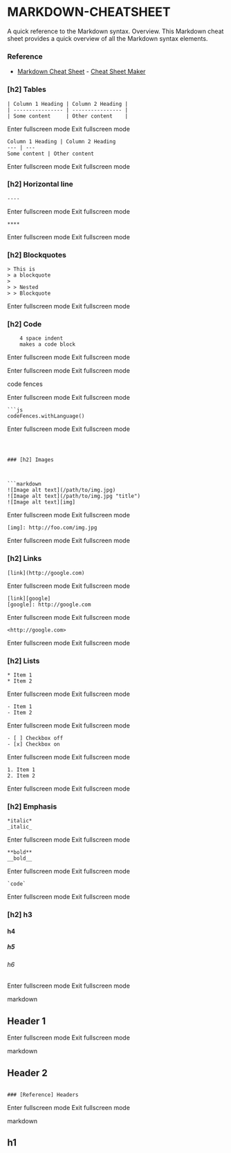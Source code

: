 # MARKDOWN-CHEATSHEET




A quick reference to the Markdown syntax. Overview. This Markdown cheat sheet provides a quick overview of all the Markdown syntax elements.

### [](https://dev.to/sarath_pm/git-cheatsheet-414e#reference)Reference

-   [Markdown Cheat Sheet](https://cheatsheetmaker.com/markdown) - [Cheat Sheet Maker](https://cheatsheetmaker.com/)

### [](https://dev.to/sarath_pm/git-cheatsheet-414e#h2-tables)\[h2\] Tables

```
| Column 1 Heading | Column 2 Heading |
| ---------------- | ---------------- |
| Some content     | Other content    |
```

Enter fullscreen mode Exit fullscreen mode

```
Column 1 Heading | Column 2 Heading
--- | ---
Some content | Other content
```

Enter fullscreen mode Exit fullscreen mode

### [](https://dev.to/sarath_pm/git-cheatsheet-414e#h2-horizontal-line)\[h2\] Horizontal line

```
----
```

Enter fullscreen mode Exit fullscreen mode

```
****
```

Enter fullscreen mode Exit fullscreen mode

### [](https://dev.to/sarath_pm/git-cheatsheet-414e#h2-blockquotes)\[h2\] Blockquotes

```
> This is
> a blockquote
>
> > Nested
> > Blockquote
```

Enter fullscreen mode Exit fullscreen mode

### [](https://dev.to/sarath_pm/git-cheatsheet-414e#h2-code)\[h2\] Code

```
    4 space indent
    makes a code block
```

Enter fullscreen mode Exit fullscreen mode

Enter fullscreen mode Exit fullscreen mode

code fences

Enter fullscreen mode Exit fullscreen mode

````
```js
codeFences.withLanguage()
````

Enter fullscreen mode Exit fullscreen mode

````



### [h2] Images



```markdown
![Image alt text](/path/to/img.jpg)
![Image alt text](/path/to/img.jpg "title")
![Image alt text][img]
````

Enter fullscreen mode Exit fullscreen mode

```
[img]: http://foo.com/img.jpg
```

Enter fullscreen mode Exit fullscreen mode

### [](https://dev.to/sarath_pm/git-cheatsheet-414e#h2-links)\[h2\] Links

```
[link](http://google.com)
```

Enter fullscreen mode Exit fullscreen mode

```
[link][google]
[google]: http://google.com
```

Enter fullscreen mode Exit fullscreen mode

```
<http://google.com>
```

Enter fullscreen mode Exit fullscreen mode

### [](https://dev.to/sarath_pm/git-cheatsheet-414e#h2-lists)\[h2\] Lists

```
* Item 1
* Item 2
```

Enter fullscreen mode Exit fullscreen mode

```
- Item 1
- Item 2
```

Enter fullscreen mode Exit fullscreen mode

```
- [ ] Checkbox off
- [x] Checkbox on
```

Enter fullscreen mode Exit fullscreen mode

```
1. Item 1
2. Item 2
```

Enter fullscreen mode Exit fullscreen mode

### [](https://dev.to/sarath_pm/git-cheatsheet-414e#h2-emphasis)\[h2\] Emphasis

```
*italic*
_italic_
```

Enter fullscreen mode Exit fullscreen mode

```
**bold**
__bold__
```

Enter fullscreen mode Exit fullscreen mode

```
`code`
```

Enter fullscreen mode Exit fullscreen mode

### [](https://dev.to/sarath_pm/git-cheatsheet-414e#h2-h3)\[h2\] h3

#### [](https://dev.to/sarath_pm/git-cheatsheet-414e#h4)h4

##### [](https://dev.to/sarath_pm/git-cheatsheet-414e#h5)h5

###### [](https://dev.to/sarath_pm/git-cheatsheet-414e#h6)h6

Enter fullscreen mode Exit fullscreen mode

  
markdown

## [](https://dev.to/sarath_pm/git-cheatsheet-414e#header-1)Header 1

Enter fullscreen mode Exit fullscreen mode

  
markdown

## [](https://dev.to/sarath_pm/git-cheatsheet-414e#header-2)Header 2

```

### [Reference] Headers

```

Enter fullscreen mode Exit fullscreen mode

  
markdown

## [](https://dev.to/sarath_pm/git-cheatsheet-414e#h1)h1
